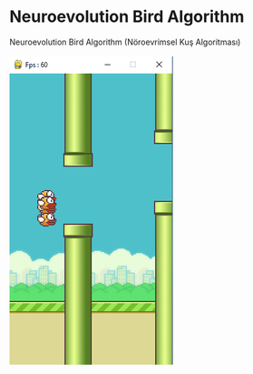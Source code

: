 # Neuroevolution Bird Algorithm
Neuroevolution Bird Algorithm (Nöroevrimsel Kuş Algoritması)
</br></br>
![](images/ss.png)
